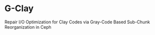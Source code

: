 # G-Clay
Repair I/O Optimization for Clay Codes via  Gray-Code Based Sub-Chunk Reorganization in  Ceph
